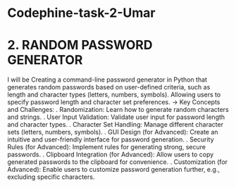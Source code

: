 # Codephine-task-2-Umar
# 2. RANDOM PASSWORD GENERATOR
I will be Creating a command-line password generator in Python that generates random passwords based on user-defined criteria, such as length and character types (letters, numbers, symbols). Allowing users to specify password length and character set preferences.
-> Key Concepts and Challenges:
. Randomization: Learn how to generate random characters and strings.
. User Input Validation: Validate user input for password length and character types.
. Character Set Handling: Manage different character sets (letters, numbers, symbols).
. GUI Design (for Advanced): Create an intuitive and user-friendly interface for password generation.
. Security Rules (for Advanced): Implement rules for generating strong, secure passwords.
. Clipboard Integration (for Advanced): Allow users to copy generated passwords to the clipboard for convenience.
. Customization (for Advanced): Enable users to customize password generation further, e.g., excluding specific characters.
